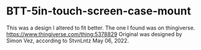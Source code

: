 # BTT-5in-touch-screen-case-mount

This was a design I altered to fit better. 
The one I found was on thingiverse. https://www.thingiverse.com/thing:5378829 
Original was designed by Simon Vez, according to StvnLntz May 06, 2022.
